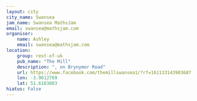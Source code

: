 ```yaml
---
layout: city                                           
city_name: Swansea                                                               
jam_name: Swansea MathsJam
email: swansea@mathsjam.com
organiser:
    name: Ashley
    email: swansea@mathsjam.com
location:
    group: rest-of-uk
    pub_name: "The Mill"
    description: ", on Brynymor Road"
    url: https://www.facebook.com/themillswansea1/?rf=161133143903687
    lon: -3.9612769
    lat: 51.6163083
hiatus: False
---
```

